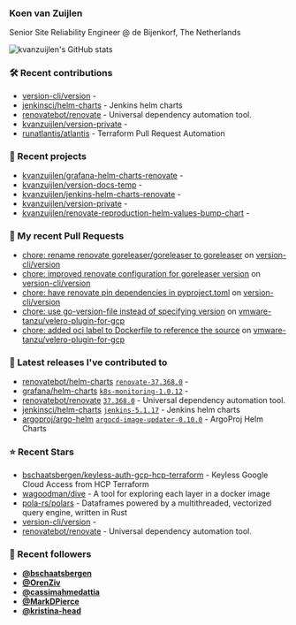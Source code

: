 ### Koen van Zuijlen

Senior Site Reliability Engineer @ de Bijenkorf, The Netherlands

![kvanzuijlen's GitHub stats](https://github-readme-stats.vercel.app/api?username=kvanzuijlen&show=reviews,discussions_started,discussions_answered,prs_merged,prs_merged_percentage&show_icons=true&theme=dark&cache_seconds=86400)

### 🛠️ Recent contributions

- [version-cli/version](https://github.com/version-cli/version) - 
- [jenkinsci/helm-charts](https://github.com/jenkinsci/helm-charts) - Jenkins helm charts
- [renovatebot/renovate](https://github.com/renovatebot/renovate) - Universal dependency automation tool.
- [kvanzuijlen/version-private](https://github.com/kvanzuijlen/version-private) - 
- [runatlantis/atlantis](https://github.com/runatlantis/atlantis) - Terraform Pull Request Automation

### 🌱 Recent projects

- [kvanzuijlen/grafana-helm-charts-renovate](https://github.com/kvanzuijlen/grafana-helm-charts-renovate) - 
- [kvanzuijlen/version-docs-temp](https://github.com/kvanzuijlen/version-docs-temp) - 
- [kvanzuijlen/jenkins-helm-charts-renovate](https://github.com/kvanzuijlen/jenkins-helm-charts-renovate) - 
- [kvanzuijlen/version-private](https://github.com/kvanzuijlen/version-private) - 
- [kvanzuijlen/renovate-reproduction-helm-values-bump-chart](https://github.com/kvanzuijlen/renovate-reproduction-helm-values-bump-chart) - 

### 🚧 My recent Pull Requests

- [chore: rename renovate goreleaser/goreleaser to goreleaser](https://github.com/version-cli/version/pull/95) on [version-cli/version](https://github.com/version-cli/version)
- [chore: improved renovate configuration for goreleaser version](https://github.com/version-cli/version/pull/94) on [version-cli/version](https://github.com/version-cli/version)
- [chore: have renovate pin dependencies in pyproject.toml](https://github.com/version-cli/version/pull/85) on [version-cli/version](https://github.com/version-cli/version)
- [chore: use go-version-file instead of specifying version](https://github.com/vmware-tanzu/velero-plugin-for-gcp/pull/181) on [vmware-tanzu/velero-plugin-for-gcp](https://github.com/vmware-tanzu/velero-plugin-for-gcp)
- [chore: added oci label to Dockerfile to reference the source](https://github.com/vmware-tanzu/velero-plugin-for-gcp/pull/179) on [vmware-tanzu/velero-plugin-for-gcp](https://github.com/vmware-tanzu/velero-plugin-for-gcp)

### 🚀 Latest releases I've contributed to

- [renovatebot/helm-charts](https://github.com/renovatebot/helm-charts) [`renovate-37.368.0`](https://github.com/renovatebot/helm-charts/releases/tag/renovate-37.368.0) - 
- [grafana/helm-charts](https://github.com/grafana/helm-charts) [`k8s-monitoring-1.0.12`](https://github.com/grafana/helm-charts/releases/tag/k8s-monitoring-1.0.12) - 
- [renovatebot/renovate](https://github.com/renovatebot/renovate) [`37.368.0`](https://github.com/renovatebot/renovate/releases/tag/37.368.0) - Universal dependency automation tool.
- [jenkinsci/helm-charts](https://github.com/jenkinsci/helm-charts) [`jenkins-5.1.17`](https://github.com/jenkinsci/helm-charts/releases/tag/jenkins-5.1.17) - Jenkins helm charts
- [argoproj/argo-helm](https://github.com/argoproj/argo-helm) [`argocd-image-updater-0.10.0`](https://github.com/argoproj/argo-helm/releases/tag/argocd-image-updater-0.10.0) - ArgoProj Helm Charts

### ⭐ Recent Stars

- [bschaatsbergen/keyless-auth-gcp-hcp-terraform](https://github.com/bschaatsbergen/keyless-auth-gcp-hcp-terraform) - Keyless Google Cloud Access from HCP Terraform
- [wagoodman/dive](https://github.com/wagoodman/dive) - A tool for exploring each layer in a docker image
- [pola-rs/polars](https://github.com/pola-rs/polars) - Dataframes powered by a multithreaded, vectorized query engine, written in Rust
- [version-cli/version](https://github.com/version-cli/version) - 
- [renovatebot/renovate](https://github.com/renovatebot/renovate) - Universal dependency automation tool.

### 👀 Recent followers

- [**@bschaatsbergen**](https://github.com/bschaatsbergen)
- [**@OrenZiv**](https://github.com/OrenZiv)
- [**@cassimahmedattia**](https://github.com/cassimahmedattia)
- [**@MarkDPierce**](https://github.com/MarkDPierce)
- [**@kristina-head**](https://github.com/kristina-head)
